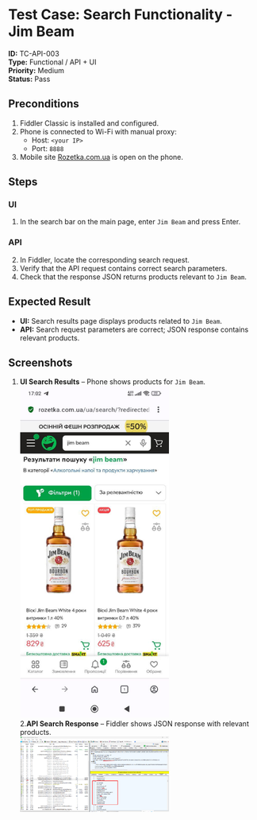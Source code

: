 # Test Case: Search Functionality - Jim Beam

**ID:** TC-API-003  
**Type:** Functional / API + UI  
**Priority:** Medium  
**Status:** Pass  

## Preconditions
1. Fiddler Classic is installed and configured.  
2. Phone is connected to Wi-Fi with manual proxy:  
   - Host: `<your IP>`  
   - Port: `8888`  
3. Mobile site [Rozetka.com.ua](https://rozetka.com.ua) is open on the phone.  

## Steps
### UI
1. In the search bar on the main page, enter `Jim Beam` and press Enter.  

### API
2. In Fiddler, locate the corresponding search request.  
3. Verify that the API request contains correct search parameters.  
4. Check that the response JSON returns products relevant to `Jim Beam`.  

## Expected Result
- **UI:** Search results page displays products related to `Jim Beam`.  
- **API:** Search request parameters are correct; JSON response contains relevant products.  

## Screenshots
1. **UI Search Results** – Phone shows products for `Jim Beam`.  
   <img src="../screenshots/3.jpg" width="300"/>  
2.**API Search Response** – Fiddler shows JSON response with relevant products.  
   <img src="../screenshots/4.png" width="300"/>  
